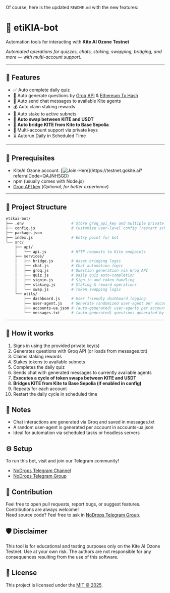 Of course, here is the updated `README.md` with the new features:

# 🤖 etiKIA-bot

Automation tools for interacting with **Kite AI Ozone Testnet** [](https://testnet.gokite.ai?referralCode=QAJNHSGD)

*Automated operations for quizzes, chats, staking, swapping, bridging, and more — with multi-account support.*

-----

## 🚀 Features

  - ✅ Auto complete daily quiz
  - 🧠 Auto generate questions by [Groq API](https://console.groq.com/) & [Ethereum Tx Hash](https://eth.blockscout.com/blocks)
  - 💬 Auto send chat messages to available Kite agents
  - 💰 Auto claim staking rewards
  - 🔗 Auto stake to active subnets
  - 🔄 **Auto swap between KITE and USDT**
  - 🌉 **Auto bridge KITE from Kite to Base Sepolia**
  - 👥 Multi-account support via private keys
  - ⏳ Autorun Daily in Scheduled Time

-----

## 🧪 Prerequisites

  * KiteAI Ozone account. [![Join-Here](https://img.shields.io/badge/Join-Here-blue?style=flat&logo=data:image/svg+xml;base64,..)](https://testnet.gokite.ai?referralCode=QAJNHSGD)
  * npm (usually comes with Node.js)
  * [Groq API key](https://console.groq.com/) (*Optional, for better experience*)

-----

## 📁 Project Structure

```bash
etikai-bot/
├── .env                     # Store groq_api_key and multiple private keys
├── config.js                # Customize user-level config (restart schedule, message, etc)
├── package.json
├── index.js                 # Entry point for bot
└── src/
    ├── api/
    │   └── api.js           # HTTP requests to Kite endpoints
    ├── services/
    │   ├── bridge.js        # Asset bridging logic
    │   ├── chat.js          # Chat automation logic
    │   ├── groq.js          # Question generation via Groq API
    │   ├── quiz.js          # Daily quiz auto-completion
    │   ├── signin.js        # Sign-in and token handling
    │   ├── staking.js       # Staking & reward operations
    │   └── swap.js          # Token swapping logic
    └── utils/
        ├── dashboard.js     # User friendly dashboard logging
        ├── user-agent.js    # Generate randomized user-agent per account
        ├── accounts-ua.json # (auto-generated) user-agents per account
        └── messages.txt     # (auto-generated) questions generated by groq
```

-----

## 🧠 How it works

1.  Signs in using the provided private key(s)
2.  Generates questions with Groq API (or loads from messages.txt)
3.  Claims staking rewards
4.  Stakes tokens to available subnets
5.  Completes the daily quiz
6.  Sends chat with generated messages to currently available agents
7.  **Executes a cycle of token swaps between KITE and USDT**
8.  **Bridges KITE from Kite to Base Sepolia (if enabled in config)**
9.  Repeats for each account
10. Restart the daily cycle in scheduled time

## 📑 Notes

  * Chat interactions are generated via Groq and saved in messages.txt
  * A random user-agent is generated per account in accounts-ua.json
  * Ideal for automation via scheduled tasks or headless servers

## ⚙️ Setup

To run this bot, visit and join our Telegram community\!

  * [](https://t.me/NoDrops) [NoDrops Telegram Channel](https://t.me/NoDrops)
  * [](https://t.me/NoDropsChat) [NoDrops Telegram Group](https://t.me/NoDropsChat)

## 🤝 Contribution

Feel free to open pull requests, report bugs, or suggest features. Contributions are always welcome\!  
Need source code? Feel free to ask in [](https://t.me/NoDropsChat) [NoDrops Telegram Group](https://t.me/NoDropsChat).

## 🛡️ Disclaimer

This tool is for educational and testing purposes only on the Kite AI Ozone Testnet. Use at your own risk. The authors are not responsible for any consequences resulting from the use of this software.

## 📄 License

This project is licensed under the [MIT © 2025](https://github.com/itsnodrops/etikia-bot/blob/main/LICENSE).
